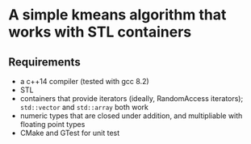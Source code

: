 # A simple kmeans algorithm that works with STL containers
## Requirements
* a c++14 compiler (tested with gcc 8.2)
* STL
* containers that provide iterators (ideally, RandomAccess iterators); `std::vector` and `std::array` both work
* numeric types that are closed under addition, and multipliable with floating point types
* CMake and GTest for unit test

